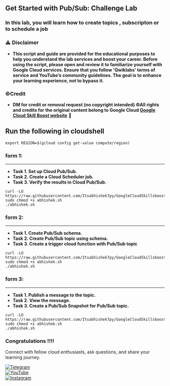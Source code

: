 ## Get Started with Pub/Sub: Challenge Lab



### In this lab, you will learn how to create topics , subscripton or to schedule a job


### ⚠️ Disclaimer
- **This script and guide are provided for  the educational purposes to help you understand the lab services and boost your career. Before using the script, please open and review it to familiarize yourself with Google Cloud services. Ensure that you follow 'Qwiklabs' terms of service and YouTube’s community guidelines. The goal is to enhance your learning experience, not to bypass it.**

### ©Credit
- **DM for credit or removal request (no copyright intended) ©All rights and credits for the original content belong to Google Cloud [Google Cloud Skill Boost website](https://www.cloudskillsboost.google/)** 🙏


## Run the following in cloudshell

```
export REGION=$(gcloud config get-value compute/region)
```

### form 1:
---
* **Task 1. Set up Cloud Pub/Sub.**
* **Task 2. Create a Cloud Scheduler job.**
* **Task 3. Verify the results in Cloud Pub/Sub.**

````
curl -LO https://raw.githubusercontent.com/Itsabhishek7py/GoogleCloudSkillsboost/refs/heads/main/Get%20Started%20with%20PubSub%3A%20Challenge%20Lab/abhishek.sh
sudo chmod +x abhishek.sh
./abhishek.sh
````
### form 2:
---

* **Task 1. Create Pub/Sub schema.**
* **Task 2. Create Pub/Sub topic using schema.**
* **Task 3. Create a trigger cloud function with Pub/Sub topic**


````
curl -LO https://raw.githubusercontent.com/Itsabhishek7py/GoogleCloudSkillsboost/refs/heads/main/Get%20Started%20with%20PubSub%3A%20Challenge%20Lab/abhishek.sh
sudo chmod +x abhishek.sh
./abhishek.sh
````
###  form 3:
---

* **Task 1. Publish a message to the topic.**
* **Task 2. View the message.**
* **Task 3. Create a Pub/Sub Snapshot for Pub/Sub topic.**


````
curl -LO https://raw.githubusercontent.com/Itsabhishek7py/GoogleCloudSkillsboost/refs/heads/main/Get%20Started%20with%20PubSub%3A%20Challenge%20Lab/abhishek.sh
sudo chmod +x abhishek.sh
./abhishek.sh
````

### Congratulations !!!!

Connect with fellow cloud enthusiasts, ask questions, and share your learning journey.  

[![Telegram](https://img.shields.io/badge/Telegram_Group-2CA5E0?style=for-the-badge&logo=telegram&logoColor=white)](https://t.me/+gBcgRTlZLyM4OGI1)  
[![YouTube](https://img.shields.io/badge/Subscribe-FF0000?style=for-the-badge&logo=youtube&logoColor=white)](https://www.youtube.com/@drabhishek.5460?sub_confirmation=1)  
[![Instagram](https://img.shields.io/badge/Follow-%23E4405F?style=for-the-badge&logo=instagram&logoColor=white)](https://www.instagram.com/drabhishek.5460/) 

